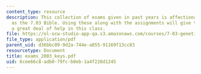 ```yaml
---
content_type: resource
description: This collection of exams given in past years is affectionately known
  as the 7.03 Bible. Using these along with the assignments will give the student
  a great deal of help in this class.
file: https://ol-ocw-studio-app-qa.s3.amazonaws.com/courses/7-03-genetics-fall-2004/6cee66c8adb079fcb0eb1a4f220d1245_exams_2003_keys.pdf
file_type: application/pdf
parent_uid: d36bbc09-9d2a-744e-a855-91169f13cc83
resourcetype: Document
title: exams_2003_keys.pdf
uid: 6cee66c8-adb0-79fc-b0eb-1a4f220d1245
---
```

